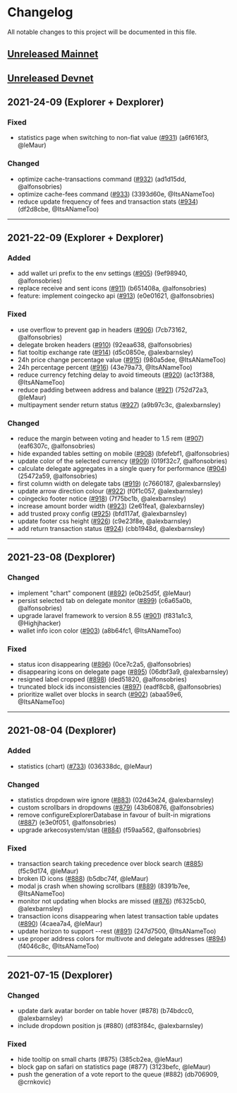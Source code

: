 # Changelog

All notable changes to this project will be documented in this file.

## [Unreleased Mainnet](https://github.com/ArkEcosystem/explorer.ark.io/compare/master...staging)

## [Unreleased Devnet](https://github.com/ArkEcosystem/explorer.ark.io/compare/staging...develop)

## 2021-24-09 (Explorer + Dexplorer)

### Fixed

- statistics page when switching to non-fiat value ([#931]) (a6f616f3, @leMaur)

### Changed

- optimize cache-transactions command  ([#932]) (ad1d15dd, @alfonsobries)
- optimize cache-fees command ([#933]) (3393d60e, @ItsANameToo)
- reduce update frequency of fees and transaction stats ([#934]) (df2d8cbe, @ItsANameToo)

---

## 2021-22-09 (Explorer + Dexplorer)

### Added

- add wallet uri prefix to the env settings ([#905]) (9ef98940, @alfonsobries)
- replace receive and sent icons ([#911]) (b651408a, @alfonsobries)
- feature: implement coingecko api ([#913]) (e0e01621, @alfonsobries)

### Fixed

- use overflow to prevent gap in headers ([#906]) (7cb73162, @alfonsobries)
- delegate broken headers ([#910]) (92eaa638, @alfonsobries)
- fiat tooltip exchange rate ([#914]) (d5c0850e, @alexbarnsley)
- 24h price change percentage value ([#915]) (980a5dee, @ItsANameToo)
- 24h percentage percent ([#916]) (43e79a73, @ItsANameToo)
- reduce currency fetching delay to avoid timeouts ([#920]) (ac13f388, @ItsANameToo)
- reduce padding between address and balance ([#921]) (752d72a3, @leMaur)
- multipayment sender return status ([#927]) (a9b97c3c, @alexbarnsley)

### Changed

- reduce the margin between voting and header to 1.5 rem ([#907]) (eaf6307c, @alfonsobries)
- hide expanded tables setting on mobile ([#908]) (bfefebf1, @alfonsobries)
- update color of the selected currency ([#909]) (019f32c7, @alfonsobries)
- calculate delegate aggregates in a single query for performance ([#904]) (25472a59, @alfonsobries)
- first column width on delegate tabs ([#919]) (c7660187, @alexbarnsley)
- update arrow direction colour ([#922]) (f0f1c057, @alexbarnsley)
- coingecko footer notice ([#918]) (7f75bc1b, @alexbarnsley)
- increase amount border width ([#923]) (2e61fea1, @alexbarnsley)
- add trusted proxy config ([#925]) (bfd117af, @alexbarnsley)
- update footer css height ([#926]) (c9e23f8e, @alexbarnsley)
- add return transaction status ([#924]) (cbb1948d, @alexbarnsley)

---

## 2021-23-08 (Dexplorer)

### Changed

- implement &quot;chart&quot; component ([#892]) (e0b25d5f, @leMaur)
- persist selected tab on delegate monitor ([#899]) (c6a65a0b, @alfonsobries)
- upgrade laravel framework to version 8.55 ([#901]) (f831a1c3, @Highjhacker)
- wallet info icon color ([#903]) (a8b64fc1, @ItsANameToo)

### Fixed

- status icon disappearing ([#896]) (0ce7c2a5, @alfonsobries)
- disappearing icons on delegate page ([#895]) (06dbf3a9, @alexbarnsley)
- resigned label cropped ([#898]) (ded51820, @alfonsobries)
- truncated block ids inconsistencies ([#897]) (eadf8cb8, @alfonsobries)
- prioritize wallet over blocks in search ([#902]) (abaa59e6, @ItsANameToo)

---

## 2021-08-04 (Dexplorer)

### Added

- statistics (chart) ([#733]) (036338dc, @leMaur)

### Changed

- statistics dropdown wire ignore ([#883]) (02d43e24, @alexbarnsley)
- custom scrollbars in dropdowns ([#879]) (43b60876, @alfonsobries)
- remove configureExplorerDatabase in favour of built-in migrations ([#887]) (e3e0f051, @alfonsobries)
- upgrade arkecosystem/stan ([#884]) (f59aa562, @alfonsobries)

### Fixed

- transaction search taking precedence over block search ([#885]) (f5c9d174, @leMaur)
- broken ID icons ([#888]) (b5dbc74f, @leMaur)
- modal js crash when showing scrollbars ([#889]) (8391b7ee, @ItsANameToo)
- monitor not updating when blocks are missed ([#876]) (f6325cb0, @alexbarnsley)
- transaction icons disappearing when latest transaction table updates ([#890]) (4caea7a4, @leMaur)
- update horizon to support --rest ([#891]) (247d7500, @ItsANameToo)
- use proper address colors for multivote and delegate addresses ([#894]) (f4046c8c, @ItsANameToo)

---

## 2021-07-15 (Dexplorer)

### Changed

- update dark avatar border on table hover (#878) (b74bdcc0, @alexbarnsley)
- include dropdown position js (#880) (df83f84c, @alexbarnsley)

### Fixed

- hide tooltip on small charts (#875) (385cb2ea, @leMaur)
- block gap on safari on statistics page (#877) (3123befc, @leMaur)
- push the generation of a vote report to the queue (#882) (db706909, @crnkovic)

[#733]: https://github.com/ArkEcosystem/explorer.ark.io/pull/733
[#883]: https://github.com/ArkEcosystem/explorer.ark.io/pull/883
[#879]: https://github.com/ArkEcosystem/explorer.ark.io/pull/879
[#887]: https://github.com/ArkEcosystem/explorer.ark.io/pull/887
[#884]: https://github.com/ArkEcosystem/explorer.ark.io/pull/884
[#885]: https://github.com/ArkEcosystem/explorer.ark.io/pull/885
[#888]: https://github.com/ArkEcosystem/explorer.ark.io/pull/888
[#889]: https://github.com/ArkEcosystem/explorer.ark.io/pull/889
[#876]: https://github.com/ArkEcosystem/explorer.ark.io/pull/876
[#890]: https://github.com/ArkEcosystem/explorer.ark.io/pull/890
[#891]: https://github.com/ArkEcosystem/explorer.ark.io/pull/891
[#894]: https://github.com/ArkEcosystem/explorer.ark.io/pull/894
[#892]: https://github.com/ArkEcosystem/explorer.ark.io/pull/892
[#899]: https://github.com/ArkEcosystem/explorer.ark.io/pull/899
[#896]: https://github.com/ArkEcosystem/explorer.ark.io/pull/896
[#895]: https://github.com/ArkEcosystem/explorer.ark.io/pull/895
[#898]: https://github.com/ArkEcosystem/explorer.ark.io/pull/898
[#897]: https://github.com/ArkEcosystem/explorer.ark.io/pull/897
[#901]: https://github.com/ArkEcosystem/explorer.ark.io/pull/901
[#902]: https://github.com/ArkEcosystem/explorer.ark.io/pull/902
[#903]: https://github.com/ArkEcosystem/explorer.ark.io/pull/903
[#905]: https://github.com/ArkEcosystem/explorer.ark.io/pull/905
[#911]: https://github.com/ArkEcosystem/explorer.ark.io/pull/911
[#913]: https://github.com/ArkEcosystem/explorer.ark.io/pull/913
[#906]: https://github.com/ArkEcosystem/explorer.ark.io/pull/906
[#910]: https://github.com/ArkEcosystem/explorer.ark.io/pull/910
[#914]: https://github.com/ArkEcosystem/explorer.ark.io/pull/914
[#915]: https://github.com/ArkEcosystem/explorer.ark.io/pull/915
[#916]: https://github.com/ArkEcosystem/explorer.ark.io/pull/916
[#920]: https://github.com/ArkEcosystem/explorer.ark.io/pull/920
[#921]: https://github.com/ArkEcosystem/explorer.ark.io/pull/921
[#927]: https://github.com/ArkEcosystem/explorer.ark.io/pull/927
[#907]: https://github.com/ArkEcosystem/explorer.ark.io/pull/907
[#908]: https://github.com/ArkEcosystem/explorer.ark.io/pull/908
[#909]: https://github.com/ArkEcosystem/explorer.ark.io/pull/909
[#904]: https://github.com/ArkEcosystem/explorer.ark.io/pull/904
[#919]: https://github.com/ArkEcosystem/explorer.ark.io/pull/919
[#922]: https://github.com/ArkEcosystem/explorer.ark.io/pull/922
[#918]: https://github.com/ArkEcosystem/explorer.ark.io/pull/918
[#923]: https://github.com/ArkEcosystem/explorer.ark.io/pull/923
[#925]: https://github.com/ArkEcosystem/explorer.ark.io/pull/925
[#926]: https://github.com/ArkEcosystem/explorer.ark.io/pull/926
[#924]: https://github.com/ArkEcosystem/explorer.ark.io/pull/924
[#931]: https://github.com/ArkEcosystem/explorer.ark.io/pull/931
[#932]: https://github.com/ArkEcosystem/explorer.ark.io/pull/932
[#933]: https://github.com/ArkEcosystem/explorer.ark.io/pull/933
[#934]: https://github.com/ArkEcosystem/explorer.ark.io/pull/934
